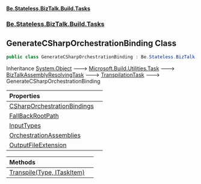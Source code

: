 #### [Be.Stateless.BizTalk.Build.Tasks](README.md 'README')
### [Be.Stateless.BizTalk.Build.Tasks](Be.Stateless.BizTalk.Build.Tasks.md 'Be.Stateless.BizTalk.Build.Tasks')

## GenerateCSharpOrchestrationBinding Class

```csharp
public class GenerateCSharpOrchestrationBinding : Be.Stateless.BizTalk.Build.Tasks.TranspilationTask
```

Inheritance [System.Object](https://docs.microsoft.com/en-us/dotnet/api/System.Object 'System.Object') &#129106; [Microsoft.Build.Utilities.Task](https://docs.microsoft.com/en-us/dotnet/api/Microsoft.Build.Utilities.Task 'Microsoft.Build.Utilities.Task') &#129106; [BizTalkAssemblyResolvingTask](BizTalkAssemblyResolvingTask.md 'Be.Stateless.BizTalk.Build.Tasks.BizTalkAssemblyResolvingTask') &#129106; [TranspilationTask](TranspilationTask.md 'Be.Stateless.BizTalk.Build.Tasks.TranspilationTask') &#129106; GenerateCSharpOrchestrationBinding

| Properties | |
| :--- | :--- |
| [CSharpOrchestrationBindings](GenerateCSharpOrchestrationBinding.CSharpOrchestrationBindings.md 'Be.Stateless.BizTalk.Build.Tasks.GenerateCSharpOrchestrationBinding.CSharpOrchestrationBindings') | |
| [FallBackRootPath](GenerateCSharpOrchestrationBinding.FallBackRootPath.md 'Be.Stateless.BizTalk.Build.Tasks.GenerateCSharpOrchestrationBinding.FallBackRootPath') | |
| [InputTypes](GenerateCSharpOrchestrationBinding.InputTypes.md 'Be.Stateless.BizTalk.Build.Tasks.GenerateCSharpOrchestrationBinding.InputTypes') | |
| [OrchestrationAssemblies](GenerateCSharpOrchestrationBinding.OrchestrationAssemblies.md 'Be.Stateless.BizTalk.Build.Tasks.GenerateCSharpOrchestrationBinding.OrchestrationAssemblies') | |
| [OutputFileExtension](GenerateCSharpOrchestrationBinding.OutputFileExtension.md 'Be.Stateless.BizTalk.Build.Tasks.GenerateCSharpOrchestrationBinding.OutputFileExtension') | |

| Methods | |
| :--- | :--- |
| [Transpile(Type, ITaskItem)](GenerateCSharpOrchestrationBinding.Transpile(Type,ITaskItem).md 'Be.Stateless.BizTalk.Build.Tasks.GenerateCSharpOrchestrationBinding.Transpile(System.Type, Microsoft.Build.Framework.ITaskItem)') | |
